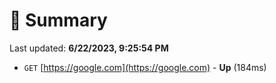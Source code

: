 # 📖 Summary
Last updated: **6/22/2023, 9:25:54 PM**

- `GET` [https://google.com](https://google.com) - **Up** (184ms)
